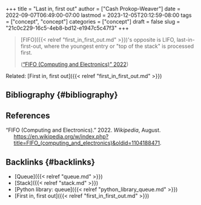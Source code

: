 +++
title = "Last in, first out"
author = ["Cash Prokop-Weaver"]
date = 2022-09-07T06:49:00-07:00
lastmod = 2023-12-05T20:12:59-08:00
tags = ["concept", "concept"]
categories = ["concept"]
draft = false
slug = "21c0c229-16c5-4eb8-bd12-e1947c5c47f3"
+++

> [FIFO]({{< relref "first_in_first_out.md" >}})'s opposite is LIFO, last-in-first-out, where the youngest entry or "top of the stack" is processed first.
>
> (<a href="#citeproc_bib_item_1">“FIFO (Computing and Electronics)” 2022</a>)

Related: [First in, first out]({{< relref "first_in_first_out.md" >}})


## Bibliography {#bibliography}

## References

<style>.csl-entry{text-indent: -1.5em; margin-left: 1.5em;}</style><div class="csl-bib-body">
  <div class="csl-entry"><a id="citeproc_bib_item_1"></a>“FIFO (Computing and Electronics).” 2022. <i>Wikipedia</i>, August. <a href="https://en.wikipedia.org/w/index.php?title=FIFO_(computing_and_electronics)&oldid=1104188471">https://en.wikipedia.org/w/index.php?title=FIFO_(computing_and_electronics)&#38;oldid=1104188471</a>.</div>
</div>


## Backlinks {#backlinks}

-   [Queue]({{< relref "queue.md" >}})
-   [Stack]({{< relref "stack.md" >}})
-   [Python library: queue]({{< relref "python_library_queue.md" >}})
-   [First in, first out]({{< relref "first_in_first_out.md" >}})
